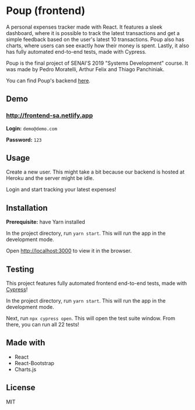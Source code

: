 # Poup (frontend)

A personal expenses tracker made with React. It features a sleek dashboard, where it is possible to track the latest transactions and get a simple feedback based on the user's latest 10 transactions. Poup also has charts, where users can see exactly how their money is spent. Lastly, it also has fully automated end-to-end tests, made with Cypress.

Poup is the final project of SENAI'S 2019 "Systems Development" course. It was made by Pedro Moratelli, Arthur Felix and Thiago Panchiniak.

You can find Poup's backend [here](https://github.com/ArthurUFelix/api-sa).

## Demo

### http://frontend-sa.netlify.app

**Login:** `demo@demo.com`

**Password:** `123`

## Usage

Create a new user. This might take a bit because our backend is hosted at Heroku and the server might be idle.

Login and start tracking your latest expenses!

## Installation
**Prerequisite:** have Yarn installed

In the project directory, run `yarn start`. This will run the app in the development mode.

Open [http://localhost:3000](http://localhost:3000) to view it in the browser.

## Testing

This project features fully automated frontend end-to-end tests, made with [Cypress](https://cypress.io)!

In the project directory, run `yarn start`. This will run the app in the development mode.

Next, run `npx cypress open`. This will open the test suite window. From there, you can run all 22 tests!

## Made with

* React
* React-Bootstrap
* Charts.js

## License

MIT
